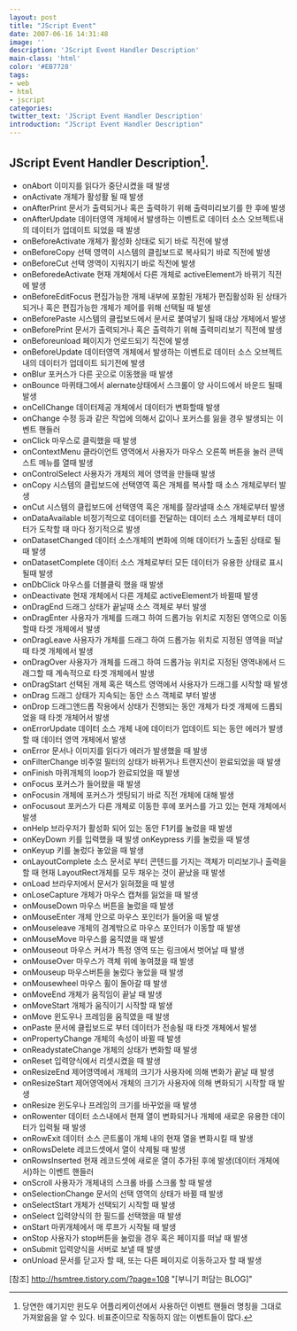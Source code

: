 ```yaml
---
layout: post
title: "JScript Event"
date: 2007-06-16 14:31:48
image: ''
description: 'JScript Event Handler Description'
main-class: 'html'
color: '#EB7728'
tags:
- web
- html
- jscript
categories:
twitter_text: 'JScript Event Handler Description'
introduction: "JScript Event Handler Description"
---
```


## JScript Event Handler Description[^1].

- onAbort 이미지를 읽다가 중단시켰을 때 발생 
- onActivate 개체가 활성활 될 때 발생 
- onAfterPrint 문서가 출력되거나 혹은 출력하기 위해 출력미리보기를 한 후에 발생 
- onAfterUpdate 데이터영역 개체에서 발생하는 이벤트로 데이터 소스 오브젝트내의 데이터가 업데이트 되었을 때 발생 
- onBeforeActivate 개체가 활성화 상태로 되기 바로 직전에 발생 
- onBeforeCopy 선택 영역이 시스템의 클립보드로 복사되기 바로 직전에 발생 
- onBeforeCut 선택 영역이 지워지기 바로 직전에 발생 
- onBeforedeActivate 현재 개체에서 다른 개체로 activeElement가 바뀌기 직전에 발생 
- onBeforeEditFocus 편집가능한 개체 내부에 포함된 개체가 편집활성화 된 상태가 되거나 혹은 편집가능한 개체가 제어를 위해 선택될 때 발생 
- onBeforePaste 시스템의 클립보드에서 문서로 붙여넣기 될때 대상 개체에서 발생 
- onBeforePrint 문서가 출력되거나 혹은 출력하기 위해 출력미리보기 직전에 발생 
- onBeforeunload 페이지가 언로드되기 직전에 발생 
- onBeforeUpdate 데이터영역 개체에서 발생하는 이벤트로 데이터 소스 오브젝트내의 데이터가 업데이트 되기전에 발생 
- onBlur 포커스가 다른 곳으로 이동했을 때 발생 
- onBounce 마퀴태그에서 alernate상태에서 스크롤이 양 사이드에서 바운드 될때 발생 
- onCellChange 데이터제공 개체에서 데이터가 변화할때 발생 
- onChange 수정 등과 같은 작업에 의해서 값이나 포커스를 잃을 경우 발생되는 이벤트 핸들러 
- onClick 마우스로 클릭했을 때 발생 
- onContextMenu 클라이언트 영역에서 사용자가 마우스 오른쪽 버튼을 눌러 콘텍스트 메뉴를 열때 발생 
- onControlSelect 사용자가 개체의 제어 영역을 만들때 발생 
- onCopy 시스템의 클립보드에 선택영역 혹은 개체를 복사할 때 소스 개체로부터 발생 
- onCut 시스템의 클립보드에 선택영역 혹은 개체를 잘라낼때 소스 개체로부터 발생 
- onDataAvailable 비정기적으로 데이터를 전달하는 데이터 소스 개체로부터 데이터가 도착할 때 마다 정기적으로 발생 
- onDatasetChanged 데이터 소스개체의 변화에 의해 데이터가 노출된 상태로 될때 발생 
- onDatasetComplete 데이터 소스 개체로부터 모든 데이터가 유용한 상태로 표시될때 발생 
- onDbClick 마우스를 더블클릭 했을 때 발생 
- onDeactivate 현재 개체에서 다른 개체로 activeElement가 바뀔때 발생 
- onDragEnd 드래그 상태가 끝날때 소스 객체로 부터 발생 
- onDragEnter 사용자가 개체를 드래그 하여 드롭가능 위치로 지정된 영역으로 이동할때 타겟 개체에서 발생 
- onDragLeave 사용자가 개체를 드래그 하여 드롭가능 위치로 지정된 영역을 떠날때 타겟 개체에서 발생 
- onDragOver 사용자가 개체를 드래그 하여 드롭가능 위치로 지정된 영역내에서 드래그할 때 계속적으로 타겟 개체에서 발생 
- onDragStart 선택된 개체 혹은 텍스트 영역에서 사용자가 드래그를 시작할 때 발생 
- onDrag 드래그 상태가 지속되는 동안 소스 객체로 부터 발생 
- onDrop 드래그앤드롭 작용에서 상태가 진행되는 동안 개체가 타겟 개체에 드롭되었을 때 타겟 개체어서 발생 
- onErrorUpdate 데이터 소스 개체 내에 데이터가 업데이트 되는 동안 에러가 발생할 때 데이터 영역 개체에서 발생 
- onError 문서나 이미지를 읽다가 에러가 발생했을 때 발생 
- onFilterChange 비주얼 필터의 상태가 바뀌거나 트랜지션이 완료되었을 때 발생 
- onFinish 마퀴개체의 loop가 완료되었을 때 발생 
- onFocus 포커스가 들어왔을 때 발생 
- onFocusin 개체에 포커스가 셋팅되기 바로 직전 개체에 대해 발생 
- onFocusout 포커스가 다른 개체로 이동한 후에 포커스를 가고 있는 현재 개체에서 발생 
- onHelp 브라우저가 활성화 되어 있는 동안 F1키를 눌렀을 때 발생 
- onKeyDown 키를 입력했을 때 발생 onKeypress 키를 눌렀을 때 발생 
- onKeyup 키를 눌렀다 놓았을 때 발생 
- onLayoutComplete 소스 문서로 부터 콘텐드를 가지는 객체가 미리보기나 출력을 할 때 현재 LayoutRect개체를 모두 채우는 것이 끝났을 때 발생 
- onLoad 브라우저에서 문서가 읽혀졌을 때 발생 
- onLoseCapture 개체가 마우스 캡쳐를 잃었을 때 발생 
- onMouseDown 마우스 버튼을 눌렀을 때 발생 
- onMouseEnter 개체 안으로 마우스 포인터가 들어올 때 발생 
- onMouseleave 개체의 경계밖으로 마우스 포인터가 이동할 때 발생 
- onMouseMove 마우스를 움직였을 때 발생 
- onMouseout 마우스 커서가 특정 영역 또는 링크에서 벗어날 때 발생 
- onMouseOver 마우스가 객체 위에 놓여졌을 때 발생 
- onMouseup 마우스버튼을 눌렀다 놓았을 때 발생 
- onMousewheel 마우스 휠이 돌아갈 때 발생 
- onMoveEnd 개체가 움직임이 끝날 때 발생 
- onMoveStart 개체가 움직이기 시작할 때 발생 
- onMove 윈도우나 프레임을 움직였을 때 발생 
- onPaste 문서에 클립보드로 부터 데이터가 전송될 때 타겟 개체에서 발생 
- onPropertyChange 개체의 속성이 바뀔 때 발생 
- onReadystateChange 개체의 상태가 변화할 때 발생 
- onReset 입력양식에서 리셋시켰을 때 발생 
- onResizeEnd 제어영역에서 개체의 크기가 사용자에 의해 변화가 끝날 때 발생 
- onResizeStart 제어영역에서 개체의 크기가 사용자에 의해 변화되기 시작할 때 발생 
- onResize 윈도우나 프레임의 크기를 바꾸었을 때 발생 
- onRowenter 데이터 소스내에서 현재 열이 변화되거나 개체에 새로운 유용한 데이터가 입력될 때 발생 
- onRowExit 데이터 소스 콘트롤이 개체 내의 현재 열을 변화시킬 때 발생 
- onRowsDelete 레코드셋에서 열이 삭제될 때 발생 
- onRowsInserted 현재 레코드셋에 새로운 열이 추가된 후에 발생(데이터 개체에서)하는 이벤트 핸들러 
- onScroll 사용자가 개체내의 스크롤 바를 스크롤 할 때 발생 
- onSelectionChange 문서의 선택 영역의 상태가 바뀔 때 발생 
- onSelectStart 개체가 선택되기 시작할 때 발생 
- onSelect 입력양식의 한 필드를 선택했을 때 발생 
- onStart 마퀴개체에서 매 루프가 시작될 때 발생 
- onStop 사용자가 stop버튼을 눌렀을 경우 혹은 페이지를 떠날 때 발생 
- onSubmit 입력양식을 서버로 보낼 때 발생 
- onUnload 문서를 닫고자 할 때, 또는 다른 페이지로 이동하고자 할 때 발생

[참조] http://hsmtree.tistory.com/?page=108 "[부니기 퍼담는 BLOG]"

[^1]: 당연한 얘기지만 윈도우 어플리케이션에서 사용하던 이벤트 핸들러 명칭을 그대로 가져왔음을 알 수 있다. 비표준이므로 작동하지 않는 이벤트들이 많다.

